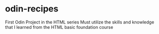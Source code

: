 # odin-recipes

First Odin Project in the HTML series
Must utilize the skills and knowledge that I learned from the HTML basic foundation course